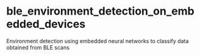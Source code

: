 # ble_environment_detection_on_embedded_devices
Environment detection using embedded neural networks to classify data obtained from BLE scans
